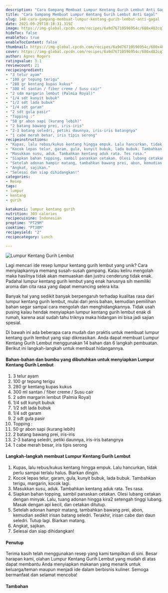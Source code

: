```yaml
---
description: "Cara Gampang Membuat Lumpur Kentang Gurih Lembut Anti Gagal"
title: "Cara Gampang Membuat Lumpur Kentang Gurih Lembut Anti Gagal"
slug: 148-cara-gampang-membuat-lumpur-kentang-gurih-lembut-anti-gagal
date: 2021-09-29T18:18:31.319Z
image: https://img-global.cpcdn.com/recipes/6a9d76710596954c/680x482cq70/lumpur-kentang-gurih-lembut-foto-resep-utama.jpg
hideToc: false
enableToc: true
enableTocContent: false
thumbnail: https://img-global.cpcdn.com/recipes/6a9d76710596954c/680x482cq70/lumpur-kentang-gurih-lembut-foto-resep-utama.jpg
cover: https://img-global.cpcdn.com/recipes/6a9d76710596954c/680x482cq70/lumpur-kentang-gurih-lembut-foto-resep-utama.jpg
author: Agnes Rogers
ratingvalue: 3.1
reviewcount: 21
recipeingredient:
- "3 telur ayam"
- "100 gr tepung terigu"
- "280 gr kentang kupas kukus"
- "300 ml santan / fiber creme / Susu cair"
- "2 sdm margarin lembut (Palmia Royal)"
- "1/4 sdt kunyit bubuk"
- "1/2 sdt lada bubuk"
- "1/4 sdt garam"
- "2 sdt gula pasir"
- "Topping :"
- "50 gr abon sapi (kurang lebih)"
- "2 batang bawang prei, iris-iris"
- "2-3 batang seledri, petiki daunnya, iris-iris batangnya"
- "1 cabe merah besar, iris tipis serong"
recipeinstructions:
- "Kupas, lalu rebus/kukus kentang hingga empuk. Lalu hancurkan, tidak perlu sampai terlalu halus. Biarkan dingin."
- "Kocok lepas telur, garam, gula, kunyit bubuk, lada bubuk. Tambahkan terigu, margarin, kocok lagi."
- "Masukkan susu, aduk. Tambahkan kentang aduk rata. Tes rasa."
- "Siapkan bahan topping, sambil panaskan cetakan. Olesi lubang cetakan dengan minyak. Lalu, tuang adonan hingga kira2 setengah tinggi lubang. Masak dengan api kecil, dan cetakan ditutup."
- "Setelah adonan hampir matang, tambahkan bawang prei, abon, kemudian sedikit irisan batang seledri. Terakhir, irisan cabe dan daun seledri. Tutup lagi. Biarkan matang."
- "Angkat, sajikan."
- "Selesai dan siap dihidangkan!"
categories:
- Resep
tags:
- lumpur
- kentang
- gurih

katakunci: lumpur kentang gurih 
nutrition: 303 calories
recipecuisine: Indonesian
preptime: "PT29M"
cooktime: "PT38M"
recipeyield: "2"
recipecategory: Lunch

---
```



![Lumpur Kentang Gurih Lembut](https://img-global.cpcdn.com/recipes/6a9d76710596954c/680x482cq70/lumpur-kentang-gurih-lembut-foto-resep-utama.jpg)

Lagi mencari ide resep lumpur kentang gurih lembut yang unik? Cara menyiapkannya memang susah-susah gampang. Kalau keliru mengolah maka hasilnya tidak akan memuaskan dan justru cenderung tidak enak. Padahal lumpur kentang gurih lembut yang enak harusnya sih memiliki aroma dan cita rasa yang dapat memancing selera kita.


Banyak hal yang sedikit banyak berpengaruh terhadap kualitas rasa dari lumpur kentang gurih lembut, mulai dari jenis bahan, kemudian pemilihan bahan segar sampai cara mengolah dan menghidangkannya. Tidak usah pusing kalau hendak menyiapkan lumpur kentang gurih lembut enak di rumah, karena asal sudah tahu triknya maka hidangan ini bisa jadi sajian spesial.


Di bawah ini ada beberapa cara mudah dan praktis untuk membuat lumpur kentang gurih lembut yang siap dikreasikan. Anda dapat membuat Lumpur Kentang Gurih Lembut menggunakan 14 bahan dan 6 langkah pembuatan. Berikut ini langkah-langkah untuk membuat hidangannya.

<!--inarticleads1-->

#### Bahan-bahan dan bumbu yang dibutuhkan untuk menyiapkan Lumpur Kentang Gurih Lembut

1. 3 telur ayam
1. 100 gr tepung terigu
1. 280 gr kentang kupas kukus
1. 300 ml santan / fiber creme / Susu cair
1. 2 sdm margarin lembut (Palmia Royal)
1. 1/4 sdt kunyit bubuk
1. 1/2 sdt lada bubuk
1. 1/4 sdt garam
1. 2 sdt gula pasir
1. Topping :
1. 50 gr abon sapi (kurang lebih)
1. 2 batang bawang prei, iris-iris
1. 2-3 batang seledri, petiki daunnya, iris-iris batangnya
1. 1 cabe merah besar, iris tipis serong

<!--inarticleads2-->

#### Langkah-langkah membuat Lumpur Kentang Gurih Lembut

1. Kupas, lalu rebus/kukus kentang hingga empuk. Lalu hancurkan, tidak perlu sampai terlalu halus. Biarkan dingin.
1. Kocok lepas telur, garam, gula, kunyit bubuk, lada bubuk. Tambahkan terigu, margarin, kocok lagi.
1. Masukkan susu, aduk. Tambahkan kentang aduk rata. Tes rasa.
1. Siapkan bahan topping, sambil panaskan cetakan. Olesi lubang cetakan dengan minyak. Lalu, tuang adonan hingga kira2 setengah tinggi lubang. Masak dengan api kecil, dan cetakan ditutup.
1. Setelah adonan hampir matang, tambahkan bawang prei, abon, kemudian sedikit irisan batang seledri. Terakhir, irisan cabe dan daun seledri. Tutup lagi. Biarkan matang.
1. Angkat, sajikan.
1. Selesai dan siap dihidangkan!

#### Penutup

Terima kasih telah menggunakan resep yang kami tampilkan di sini. Besar harapan kami, olahan Lumpur Kentang Gurih Lembut yang mudah di atas dapat membantu Anda menyiapkan makanan yang menarik untuk keluarga/teman maupun menjadi ide dalam berbisnis kuliner. Semoga bermanfaat dan selamat mencoba!

#### Tambahan



